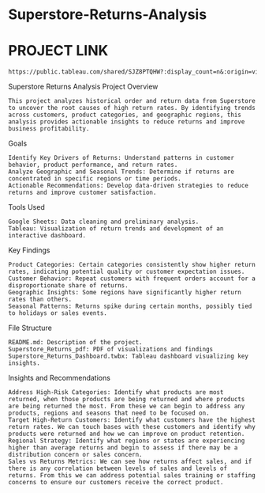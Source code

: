 # Superstore-Returns-Analysis

# PROJECT LINK
    https://public.tableau.com/shared/SJZ8PTQHW?:display_count=n&:origin=viz_share_link

Superstore Returns Analysis Project Overview

    This project analyzes historical order and return data from Superstore to uncover the root causes of high return rates. By identifying trends across customers, product categories, and geographic regions, this analysis provides actionable insights to reduce returns and improve business profitability.

Goals

    Identify Key Drivers of Returns: Understand patterns in customer behavior, product performance, and return rates.
    Analyze Geographic and Seasonal Trends: Determine if returns are concentrated in specific regions or time periods.
    Actionable Recommendations: Develop data-driven strategies to reduce returns and improve customer satisfaction.

Tools Used

    Google Sheets: Data cleaning and preliminary analysis.
    Tableau: Visualization of return trends and development of an interactive dashboard.

Key Findings

    Product Categories: Certain categories consistently show higher return rates, indicating potential quality or customer expectation issues.
    Customer Behavior: Repeat customers with frequent orders account for a disproportionate share of returns.
    Geographic Insights: Some regions have significantly higher return rates than others.
    Seasonal Patterns: Returns spike during certain months, possibly tied to holidays or sales events.

File Structure

    README.md: Description of the project.
    Superstore_Returns_pdf: PDF of visualizations and findings
    Superstore_Returns_Dashboard.twbx: Tableau dashboard visualizing key insights.

Insights and Recommendations

    Address High-Risk Categories: Identify what products are most returned, when those products are being returned and where products are being returned the most. From these we can begin to address any products, regions and seasons that need to be focused on.
    Target High-Return Customers: Identify what customers have the highest return rates. We can touch bases with these customers and identify why products were returned and how we can improve on product retention.
    Regional Strategy: Identify what regions or states are experiencing higher than average returns and begin to assess if there may be a distribution concern or sales concern.
    Sales vs Returns Metrics: We can see how returns affect sales, and if there is any correlation between levels of sales and levels of returns. From this we can address potential sales training or staffing concerns to ensure our customers receive the correct product.
